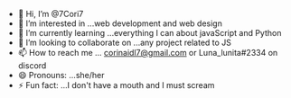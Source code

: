 - 👋 Hi, I’m @7Cori7
- 👀 I’m interested in ...web development and web design
- 🌱 I’m currently learning ...everything I can about javaScript and Python
- 💞️ I’m looking to collaborate on ...any project related to JS
- 📫 How to reach me ... corinaidl7@gmail.com or Luna_lunita#2334 on discord
- 😄 Pronouns: ...she/her 
- ⚡ Fun fact: ...I don't have a mouth and I must scream

<!---
7Cori7/7Cori7 is a ✨ special ✨ repository because its `README.md` (this file) appears on your GitHub profile.
You can click the Preview link to take a look at your changes.
--->
